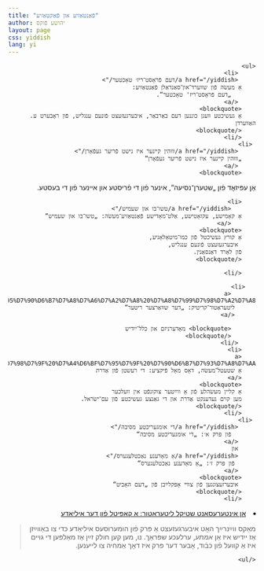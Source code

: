 ```yaml
---
title: "פֿאַנטאַזיע און פֿאַקטאַזיע"
author: יהושע פֿוקס 
layout: page 
css: yiddish
lang: yi
---
```


<div dir='rtl'>
 
    <ul>   
         <li>
         <a href="/yiddish/דעם פֿראָסט־ריז׳ טאָכטער/">
        אַ מעשׂה פֿון שװערד־און־סאַנדאַלן פֿאַנטאַזיע:
           „דעם פֿראָסט־ריז' טאָכטער“.   
         </a>
        <blockquote> 
        אַ געשיכטע װעגן כּוננען דעם באַרבאַר, איבערגעזעצט פֿונעם ענגליש, פֿון ראָבערט ע. האַװערדן
        </blockquote>
        </li>
     <li>
         <a href="/yiddish/װוּהין קײנער איז נישט פֿריִער געפֿאָרן/">
        „װוּהין קײנער איז נישט פֿריִער געפֿאָרן“
         </a>
        <blockquote> 
  אַן עפּיזאָד פֿון „שטערן־נסיעה“, אינער פֿון די פֿריסטע און אײנער פֿון די בעסטע. 
        </blockquote>
        </li>


        <li> 
           <a href="/yiddish/טשו־בו און שעמיש/">
        אַ קאָמישע, עקזאָטישע, אַלט־מאָדישע פֿאַנטאַזיע־מעשׂה: „טשו־בו און שעמיש“   
           </a>
        <blockquote> 
        אַ קורץ געשיכטל פֿון כּמו־מיטאָלאָגיע,
         איבערגעזעצט פֿונעם ענגליש,
        פֿון לאָרד דאַנסאַנין.
        </blockquote>
        
        </li>
  
       <li>
           <a href="/yiddish/%D7%93%D7%A2%D7%A8%20%D7%A9%D7%95%D7%95%D7%90%D6%B7%D7%A8%D7%A6%D7%A2%D7%A8%20%D7%A8%D7%99%D7%98%D7%A2%D7%A8/">
          ליטעראַטור־קריטיק: „דער שװאַרצער ריטער“ 
          </a>
    
           <blockquote> מאָדערניזם און כּלל־ייִדיש
           </blockquote>
         </li>
        <li>
        <a href="/yiddish/%D7%93%D7%99%20%D7%A8%D7%A2%D7%A9%D7%98%D7%9F%20%D7%A4%D6%BF%D7%95%D7%9F%20%D7%90%D6%B7%D7%93%D7%A8%D7%AA/">
        אַ שטעטל־מעשׂה, דאָס מאָל פֿיקציע: די רעשטן פֿון אַדרת
        </a>
        <blockquote>
        אַ קליין מעשׂהלע פֿון אַ ווײַטער צוקונפֿט אין וועלכער
        מען קוים געדענקט אַדרת און די גאַנצע געשיכטע פֿון עם־ישׂראל.
        </blockquote>
        </li>
     <li>
         <a href="/yiddish/די אומגעריכטע מסיבה/"> 
           פֿון פּרק א׳: „די אומגעריכטע מסיבה“
         </a>
         און
         <a href="/yiddish/אַ מאָדענע נאַכטלעגערס/">
          פֿון פּרק ז׳: „אַ מאָדענע נאַכטלעגערס“
         </a>
        <blockquote> 
         איבערזעצונגען פֿון צװײ אָפּקלײַבן פֿון „דעם האָביט“ 
        </blockquote>
        </li>
  <li>
             <a href="/yiddish/weinreich/">
             אַן אינטערעסאַנט שטיקל ליטעראַטור: אַ קאַפּיטל
             פֿון דער איליאַדע
             </a>
             <blockquote>
            מאַקס ווײַנרײַך האָט איבערגעזעצט אַ פּרק פֿון הומערוסעס איליאַדע כּדי צו באַווײַזן אַז ייִדיש איז אַן <i>אמתע</i>, ערלעכע שפּראַך. נו, מען קען חולק זײַן אַז מאַלפּען די גױים איז אַ קװעל פֿון כּבֿוד, אָבער דער פּרק איז דאָך אַמחיה צו לײענען.
            </blockquote>
         </li>

    </ul>
  
 
</div>
